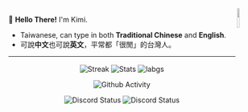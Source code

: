 <img align="right" width="10%" src="https://s3.getstickerpack.com/storage/uploads/sticker-pack/hutao/sticker_6.png?6baaddef7714bd996775ff3b50fa7bee&d=200x200">

:wave: **Hello There!** I'm Kimi.
- Taiwanese, can type in both **Traditional Chinese** and **English**.
- 可說**中文**也可說**英文**，平常都「很閒」的台灣人。
---
</p>
 <p align="center">
  <img align="center" src="https://github-readme-streak-stats.herokuapp.com/?user=Kimi898246&theme=dracula" alt="Streak" />
  <img align="center" src="https://github-readme-stats.vercel.app/api?username=Kimi898246&count_private=true&show_icons=true&line_height=20&show_icons=true&theme=dracula" alt="Stats" />
  <img align="center" src="https://github-readme-stats.vercel.app/api/top-langs/?username=Kimi898246&layout=compact&langs_count=8&card_width=445&show_icons=true&theme=dracula" alt="labgs" />
</p>

</p>
<p align="center">
 <img src="https://activity-graph.herokuapp.com/graph?username=Kimi898246&theme=rogue" align="center" alt="Github Activity" />
</p>

</p>
<p align="center">
    <img src="https://lanyard.cnrad.dev/api/325290687698567168" alt="Discord Status"> <!--kimi-->
    <img src="https://lanyard.cnrad.dev/api/252090676068614145" alt="Discord Status"> <!--magi-->
</p>



